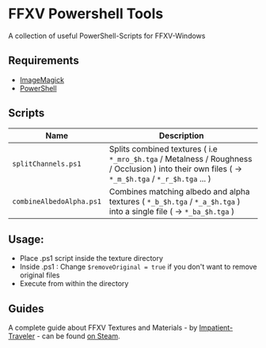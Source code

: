 # FFXV Powershell Tools

A collection of useful PowerShell-Scripts for FFXV-Windows

## Requirements

- [ImageMagick](https://imagemagick.org/)
- [PowerShell](https://github.com/PowerShell/PowerShell)

## Scripts

|Name|Description|
|---|---|
|`splitChannels.ps1`| Splits combined textures ( i.e `*_mro_$h.tga` / Metalness / Roughness / Occlusion ) into their own files ( → `*_m_$h.tga` / `*_r_$h.tga` ... )|
|`combineAlbedoAlpha.ps1`| Combines matching albedo and alpha textures ( `*_b_$h.tga` / `*_a_$h.tga` ) into a single file ( → `*_ba_$h.tga` )

## Usage:

- Place .ps1 script inside the texture directory
- Inside .ps1 : Change `$removeOriginal = true` if you don't want to remove original files
- Execute from within the directory

## Guides

A complete guide about FFXV Textures and Materials - by [Impatient-Traveler](https://steamcommunity.com/id/Impatient-Traveler) - can be found [on Steam](https://steamcommunity.com/sharedfiles/filedetails/?id=1455536027).